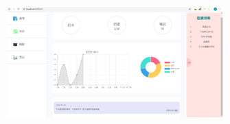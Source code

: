 

![image](https://github.com/Jayden-Liang/learngit/blob/master/learngit/360%E6%88%AA%E5%9B%BE182103219912598.png?raw=true)
